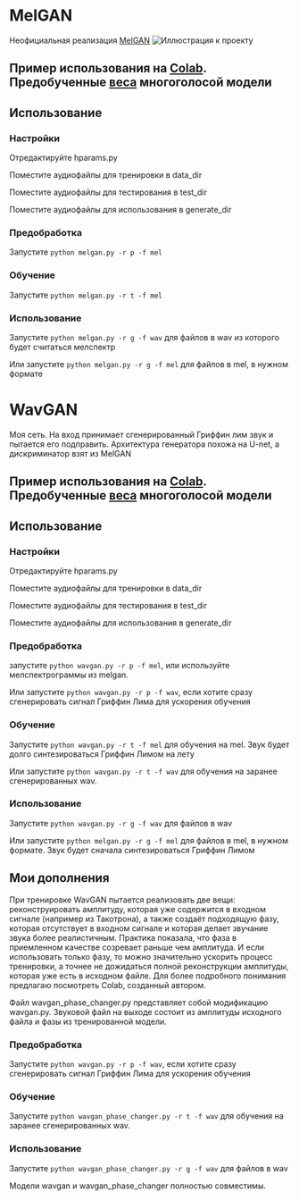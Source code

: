 # MelGAN
Неофициальная реализация [MelGAN](https://arxiv.org/abs/1910.06711)
![Иллюстрация к проекту](https://github.com/vlomme/MelGan-WavGan/blob/master/scheme.png)

## Пример использования на [Сolab](https://colab.research.google.com/github/vlomme/MelGan-WavGan/blob/master/MELGAN.ipynb). Предобученные [веса](https://drive.google.com/uc?id=10tLduS5fGNWby7IKvfltuIfUWUeAp9SM) многоголосой модели 
## Использование
### Настройки
Отредактируйте hparams.py

Поместите аудиофайлы для тренировки в data_dir

Поместите аудиофайлы для тестирования в test_dir

Поместите аудиофайлы для использования в generate_dir

### Предобработка
Запустите `python melgan.py -r p -f mel`

### Обучение
Запустите `python melgan.py -r t -f mel`

### Использование
Запустите `python melgan.py -r g -f wav` для файлов в wav из которого будет считаться мелспектр

Или запустите `python melgan.py -r g -f mel` для файлов в mel, в нужном формате

# WavGAN
Моя сеть. На вход принимает сгенерированный Гриффин лим звук и пытается его подправить. Архитектура генератора похожа на U-net, а дискриминатор взят из MelGAN

## Пример использования на [Сolab](https://colab.research.google.com/github/vlomme/MelGan-WavGan/blob/master/MELGAN.ipynb). Предобученные [веса](https://drive.google.com/uc?id=10tLduS5fGNWby7IKvfltuIfUWUeAp9SM) многоголосой модели 

## Использование
### Настройки
Отредактируйте hparams.py

Поместите аудиофайлы для тренировки в data_dir

Поместите аудиофайлы для тестирования в test_dir

Поместите аудиофайлы для использования в generate_dir

### Предобработка
запустите `python wavgan.py -r p -f mel`, или используйте мелспектрограммы из melgan.

Или запустите `python wavgan.py -r p -f wav`, если хотите сразу сгенерировать сигнал Гриффин Лима для ускорения обучения

### Обучение
Запустите `python wavgan.py -r t -f mel` для обучения на mel. Звук будет долго синтезироваться Гриффин Лимом на лету

Или запустите `python wavgan.py -r t -f wav` для обучения на заранее сгенерированных wav.

### Использование
Запустите `python wavgan.py -r g -f wav` для файлов в wav

Или запустите `python melgan.py -r g -f mel` для файлов в mel, в нужном формате. Звук будет сначала синтезироваться Гриффин Лимом

## Мои дополнения
При тренировке WavGAN пытается реализовать две вещи: реконструировать амплитуду, которая уже содержится в входном сигнале (например из Такотрона), а также создаёт подходящую фазу, которая отсутствует в входном сигнале и которая делает звучание звука более реалистичным. Практика показала, что фаза в приемленном качестве созревает раньше чем амплитуда. И если использовать только фазу, то можно значительно ускорить процесс тренировки, а точнее не дожидаться полной реконструкции амплитуды, которая уже есть в исходном файле. Для более подробного понимания предлагаю посмотреть Colab, созданный автором.

Файл wavgan_phase_changer.py представляет собой модификацию wavgan.py. Звуковой файл на выходе состоит из амплитуды исходного файла и фазы из тренированной модели.

### Предобработка
Запустите `python wavgan.py -r p -f wav`, если хотите сразу сгенерировать сигнал Гриффин Лима для ускорения обучения

### Обучение
Запустите `python wavgan_phase_changer.py -r t -f wav` для обучения на заранее сгенерированных wav.

### Использование
Запустите `python wavgan_phase_changer.py -r g -f wav` для файлов в wav

Модели wavgan и wavgan_phase_changer полностью совместимы. 
